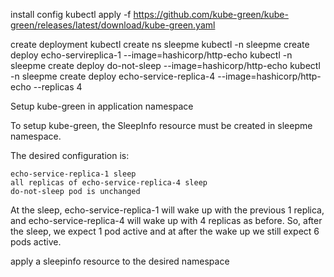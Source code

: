 install config
kubectl apply -f https://github.com/kube-green/kube-green/releases/latest/download/kube-green.yaml

create deployment
kubectl create ns sleepme
kubectl -n sleepme create deploy echo-servireplica-1 --image=hashicorp/http-echo
kubectl -n sleepme create deploy do-not-sleep --image=hashicorp/http-echo
kubectl -n sleepme create deploy echo-service-replica-4 --image=hashicorp/http-echo --replicas 4

Setup kube-green in application namespace

To setup kube-green, the SleepInfo resource must be created in sleepme namespace.

The desired configuration is:

    echo-service-replica-1 sleep
    all replicas of echo-service-replica-4 sleep
    do-not-sleep pod is unchanged

At the sleep, echo-service-replica-1 will wake up with the previous 1 replica, and echo-service-replica-4 will wake up with 4 replicas as before.
So, after the sleep, we expect 1 pod active and at after the wake up we still expect 6 pods active.

apply a sleepinfo resource to the desired namespace